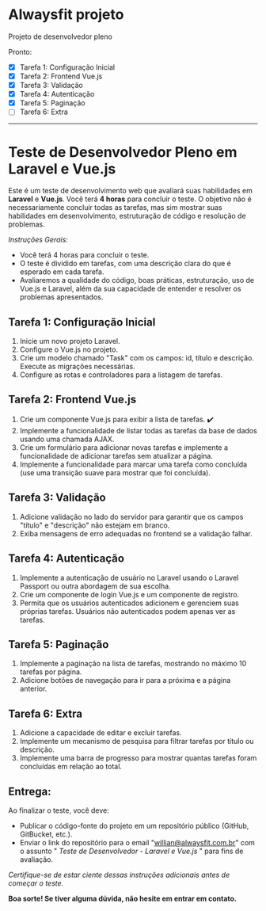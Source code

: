 # Alwaysfit projeto

Projeto de desenvolvedor pleno

Pronto:

- [x] Tarefa 1: Configuração Inicial
- [x] Tarefa 2: Frontend Vue.js
- [x] Tarefa 3: Validação
- [x] Tarefa 4: Autenticação
- [x] Tarefa 5: Paginação
- [ ] Tarefa 6: Extra

---

# Teste de Desenvolvedor Pleno em Laravel e Vue.js

Este é um teste de desenvolvimento web que avaliará suas habilidades em **Laravel** e **Vue.js**.
Você terá **4 horas** para concluir o teste. O objetivo não é necessariamente concluir todas as
tarefas, mas sim mostrar suas habilidades em desenvolvimento, estruturação de código e
resolução de problemas.

_Instruções Gerais:_

- Você terá 4 horas para concluir o teste.
- O teste é dividido em tarefas, com uma descrição clara do que é esperado em cada
  tarefa.
- Avaliaremos a qualidade do código, boas práticas, estruturação, uso de Vue.js e
  Laravel, além da sua capacidade de entender e resolver os problemas apresentados.

## Tarefa 1: Configuração Inicial

1. Inicie um novo projeto Laravel.
2. Configure o Vue.js no projeto.
3. Crie um modelo chamado "Task" com os campos: id, título e descrição. Execute as
   migrações necessárias.
4. Configure as rotas e controladores para a listagem de tarefas.

## Tarefa 2: Frontend Vue.js

1. Crie um componente Vue.js para exibir a lista de tarefas. :heavy_check_mark:
2. Implemente a funcionalidade de listar todas as tarefas da base de dados usando uma
   chamada AJAX.
3. Crie um formulário para adicionar novas tarefas e implemente a funcionalidade de
   adicionar tarefas sem atualizar a página.
4. Implemente a funcionalidade para marcar uma tarefa como concluída (use uma
   transição suave para mostrar que foi concluída).

## Tarefa 3: Validação

1. Adicione validação no lado do servidor para garantir que os campos "título" e
   "descrição" não estejam em branco.
2. Exiba mensagens de erro adequadas no frontend se a validação falhar.

## Tarefa 4: Autenticação

1. Implemente a autenticação de usuário no Laravel usando o Laravel Passport ou outra
   abordagem de sua escolha.
2. Crie um componente de login Vue.js e um componente de registro.
3. Permita que os usuários autenticados adicionem e gerenciem suas próprias tarefas.
   Usuários não autenticados podem apenas ver as tarefas.

## Tarefa 5: Paginação

1. Implemente a paginação na lista de tarefas, mostrando no máximo 10 tarefas por
   página.
2. Adicione botões de navegação para ir para a próxima e a página anterior.

## Tarefa 6: Extra

1. Adicione a capacidade de editar e excluir tarefas.
2. Implemente um mecanismo de pesquisa para filtrar tarefas por título ou descrição.
3. Implemente uma barra de progresso para mostrar quantas tarefas foram concluídas
   em relação ao total.

## Entrega:

Ao finalizar o teste, você deve:

- Publicar o código-fonte do projeto em um repositório público (GitHub, GitBucket, etc.).
- Enviar o link do repositório para o email "willian@alwaysfit.com.br" com o assunto
  " _Teste de Desenvolvedor - Laravel e Vue.js_ " para fins de avaliação.

_Certifique-se de estar ciente dessas instruções adicionais antes de começar o teste._

**Boa sorte! Se tiver alguma dúvida, não hesite em entrar em contato.**
